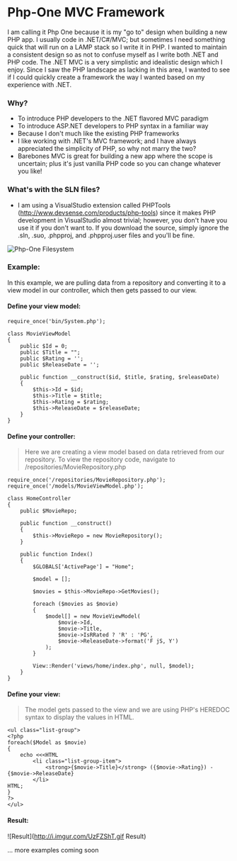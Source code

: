 Php-One MVC Framework
=======

I am calling it Php One because it is my "go to" design when building a new PHP app.  I usually code in .NET/C#/MVC; but sometimes I need something quick that will run on a LAMP stack so I write it in PHP.  I wanted to maintain a consistent design so as not to confuse myself as I write both .NET and PHP code.  The .NET MVC is a very simplistic and idealistic design which I enjoy.  Since I saw the PHP landscape as lacking in this area, I wanted to see if I could quickly create a framework the way I wanted based on my experience with .NET.

### Why?

- To introduce PHP developers to the .NET flavored MVC paradigm
- To introduce ASP.NET developers to PHP syntax in a familiar way
- Because I don't much like the existing PHP frameworks
- I like working with .NET's MVC framework; and I have always appreciated the simplicity of PHP, so why not marry the two?
- Barebones MVC is great for building a new app where the scope is uncertain; plus it's just vanilla PHP code so you can change whatever you like!

### What's with the SLN files?

- I am using a VisualStudio extension called PHPTools (http://www.devsense.com/products/php-tools) since it makes PHP development in VisualStudio almost trivial; however, you don't have you use it if you don't want to.  If you download the source, simply ignore the .sln, .suo, .phpproj, and .phpproj.user files and you'll be fine.

![Php-One Filesystem](http://i.imgur.com/XPeYnv0.gif "PHP-One Filesystem")

### Example:

In this example, we are pulling data from a repository and converting it to a view model in our controller, which then gets passed to our view.

#### Define your view model:

```
require_once('bin/System.php');

class MovieViewModel
{
	public $Id = 0;
	public $Title = "";
	public $Rating = '';
	public $ReleaseDate = '';
    
    public function __construct($id, $title, $rating, $releaseDate)
    {
        $this->Id = $id;
        $this->Title = $title;
        $this->Rating = $rating;
        $this->ReleaseDate = $releaseDate;
    }
}
```

#### Define your controller:

> Here we are creating a view model based on data retrieved from our repository.  To view the repository code, navigate to /repositories/MovieRepository.php

```
require_once('/repositories/MovieRepository.php');
require_once('/models/MovieViewModel.php');

class HomeController
{
	public $MovieRepo;
	
	public function __construct()
	{
		$this->MovieRepo = new MovieRepository();
	}
	
	public function Index()
	{
		$GLOBALS['ActivePage'] = "Home";
        
        $model = [];
        
        $movies = $this->MovieRepo->GetMovies();

        foreach ($movies as $movie)
        {
            $model[] = new MovieViewModel(
                $movie->Id,
                $movie->Title,
                $movie->IsRRated ? 'R' : 'PG',
                $movie->ReleaseDate->format('F jS, Y')
            );
        }

		View::Render('views/home/index.php', null, $model);
	}
}
```

#### Define your view:

> The model gets passed to the view and we are using PHP's HEREDOC syntax to display the values in HTML.

```
<ul class="list-group">
<?php
foreach($Model as $movie)
{
    echo <<<HTML
        <li class="list-group-item">
            <strong>{$movie->Title}</strong> ({$movie->Rating}) - {$movie->ReleaseDate}
        </li>
HTML;
}
?>
</ul>
```

#### Result:

![Result](http://i.imgur.com/UzFZShT.gif Result)

... more examples coming soon

